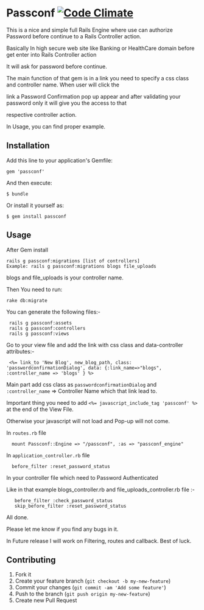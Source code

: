 # Passconf   [![Code Climate](https://codeclimate.com/github/tbagchi85/passconf.png)](https://codeclimate.com/github/tbagchi85/passconf)
This is a nice and simple full Rails Engine where use can authorize Password before continue to a Rails Controller action.

Basically In high secure web site like Banking or HealthCare domain before get enter into Rails Controller action

It will ask for password before continue.

The main function of that gem is in a link you need to specify a css class and controller name. When user will click the

link a Password Confirmation pop up appear and after validating your password only it will give you the access to that

respective controller action.

In Usage, you can find proper example.

## Installation

Add this line to your application's Gemfile:

    gem 'passconf'

And then execute:

    $ bundle

Or install it yourself as:

    $ gem install passconf

## Usage

After Gem install

    rails g passconf:migrations [list of controllers]
    Example: rails g passconf:migrations blogs file_uploads

blogs and file_uploads is your controller name.

Then You need to run:

    rake db:migrate

You can generate the following files:-

     rails g passconf:assets
     rails g passconf:controllers
     rails g passconf:views


Go to your view file and add the link with css class and data-controller attributes:-

     <%= link_to 'New Blog', new_blog_path, class: 'passwordconfirmationDialog', data: {:link_name=>"blogs", :controller_name => 'blogs' } %>
Main part add css class as `passwordconfirmationDialog` and `:controller_name` => Controller Name which that link lead to.

Important thing you need to add `<%= javascript_include_tag 'passconf' %>` at the end of the View File.

Otherwise your javascript will not load and Pop-up will not come.

In `routes.rb` file

      mount Passconf::Engine => "/passconf", :as => "passconf_engine"

In `application_controller.rb` file

      before_filter :reset_password_status

In your controller file which need to Password Authenticated

Like in that example blogs_controller.rb and file_uploads_controller.rb file :-

       before_filter :check_password_status
       skip_before_filter :reset_password_status

All done.

Please let me know if you find any bugs in it.

In Future release I will work on Filtering, routes and callback. Best of luck.

## Contributing

1. Fork it
2. Create your feature branch (`git checkout -b my-new-feature`)
3. Commit your changes (`git commit -am 'Add some feature'`)
4. Push to the branch (`git push origin my-new-feature`)
5. Create new Pull Request
